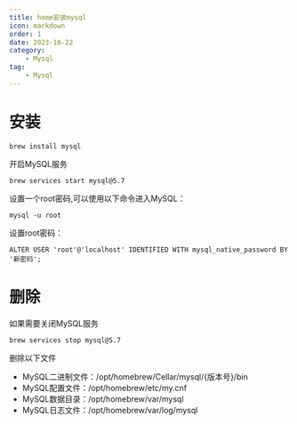 ```yaml
---
title: home安装mysql
icon: markdown
order: 1
date: 2023-10-22
category:
    - Mysql
tag:
    - Mysql
---
```


# 安装

```
brew install mysql
```

开启MySQL服务

```
brew services start mysql@5.7
```

设置一个root密码,可以使用以下命令进入MySQL：

```
mysql -u root
```

设置root密码：

```
ALTER USER 'root'@'localhost' IDENTIFIED WITH mysql_native_password BY '新密码';
```

# 删除

如果需要关闭MySQL服务

```
brew services stop mysql@5.7
```

删除以下文件

- MySQL二进制文件：/opt/homebrew/Cellar/mysql/{版本号}/bin
- MySQL配置文件：/opt/homebrew/etc/my.cnf
- MySQL数据目录：/opt/homebrew/var/mysql
- MySQL日志文件：/opt/homebrew/var/log/mysql
